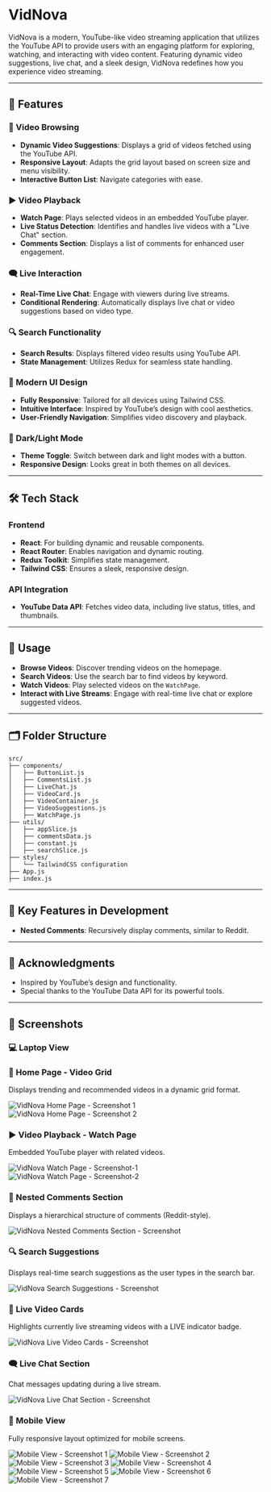 # VidNova

VidNova is a modern, YouTube-like video streaming application that utilizes the YouTube API to provide users with an engaging platform for exploring, watching, and interacting with video content. Featuring dynamic video suggestions, live chat, and a sleek design, VidNova redefines how you experience video streaming.

---

## 🚀 Features

### 🎥 Video Browsing

- **Dynamic Video Suggestions**: Displays a grid of videos fetched using the YouTube API.
- **Responsive Layout**: Adapts the grid layout based on screen size and menu visibility.
- **Interactive Button List**: Navigate categories with ease.

### ▶️ Video Playback

- **Watch Page**: Plays selected videos in an embedded YouTube player.
- **Live Status Detection**: Identifies and handles live videos with a "Live Chat" section.
- **Comments Section**: Displays a list of comments for enhanced user engagement.

### 🗨️ Live Interaction

- **Real-Time Live Chat**: Engage with viewers during live streams.
- **Conditional Rendering**: Automatically displays live chat or video suggestions based on video type.

### 🔍 Search Functionality

- **Search Results**: Displays filtered video results using YouTube API.
- **State Management**: Utilizes Redux for seamless state handling.

### 🎨 Modern UI Design

- **Fully Responsive**: Tailored for all devices using Tailwind CSS.
- **Intuitive Interface**: Inspired by YouTube’s design with cool aesthetics.
- **User-Friendly Navigation**: Simplifies video discovery and playback.

### 🌙 Dark/Light Mode

- **Theme Toggle**: Switch between dark and light modes with a button.
- **Responsive Design**: Looks great in both themes on all devices.

---

## 🛠️ Tech Stack

### Frontend

- **React**: For building dynamic and reusable components.
- **React Router**: Enables navigation and dynamic routing.
- **Redux Toolkit**: Simplifies state management.
- **Tailwind CSS**: Ensures a sleek, responsive design.

### API Integration

- **YouTube Data API**: Fetches video data, including live status, titles, and thumbnails.

---

## 📖 Usage

- **Browse Videos**: Discover trending videos on the homepage.
- **Search Videos**: Use the search bar to find videos by keyword.
- **Watch Videos**: Play selected videos on the `WatchPage`.
- **Interact with Live Streams**: Engage with real-time live chat or explore suggested videos.

---

## 🗂️ Folder Structure

```plaintext
src/
├── components/
│   ├── ButtonList.js
│   ├── CommentsList.js
│   ├── LiveChat.js
│   ├── VideoCard.js
│   ├── VideoContainer.js
│   ├── VideoSuggestions.js
│   ├── WatchPage.js
├── utils/
│   ├── appSlice.js
│   ├── commentsData.js
│   ├── constant.js
│   ├── searchSlice.js
├── styles/
│   └── TailwindCSS configuration
├── App.js
├── index.js
```

---

## 🌟 Key Features in Development

- **Nested Comments**: Recursively display comments, similar to Reddit.

---

## 🙏 Acknowledgments

- Inspired by YouTube’s design and functionality.
- Special thanks to the YouTube Data API for its powerful tools.

---

## 📸 Screenshots

### 💻 Laptop View

### 🎥 Home Page - Video Grid

Displays trending and recommended videos in a dynamic grid format.

![VidNova Home Page - Screenshot 1](docs/HomePage-Screenshot1.png)
![VidNova Home Page - Screenshot 2](docs/HomePage-Screenshot2.png)

### ▶️ Video Playback - Watch Page

Embedded YouTube player with related videos.

![VidNova Watch Page - Screenshot-1 ](docs/WatchPage-Screenshot-1.png)
![VidNova Watch Page - Screenshot-2 ](docs/WatchPage-Screenshot-2.png)

### 💬 Nested Comments Section

Displays a hierarchical structure of comments (Reddit-style).

![VidNova Nested Comments Section - Screenshot ](docs/Nested-Comments-Screenshot.png)

### 🔍 Search Suggestions

Displays real-time search suggestions as the user types in the search bar.

![VidNova Search Suggestions - Screenshot ](docs/Search-Suggestions-Screenshot.png)

### 🔴 Live Video Cards

Highlights currently live streaming videos with a LIVE indicator badge.

![VidNova Live Video Cards - Screenshot ](docs/LiveVideo-Cards-Screenshot.png)

### 🗨️ Live Chat Section

Chat messages updating during a live stream.

![VidNova Live Chat Section - Screenshot ](docs/LiveChat-Section-Screenshot.png)

### 📱 Mobile View

Fully responsive layout optimized for mobile screens.

![Mobile View - Screenshot 1](docs/MobileView-Screenshot1.png)
![Mobile View - Screenshot 2](docs/MobileView-Screenshot2.png)
![Mobile View - Screenshot 3](docs/MobileView-Screenshot3.png)
![Mobile View - Screenshot 4](docs/MobileView-Screenshot4.png)
![Mobile View - Screenshot 5](docs/MobileView-Screenshot5.png)
![Mobile View - Screenshot 6](docs/MobileView-Screenshot6.png)
![Mobile View - Screenshot 7](docs/MobileView-Screenshot7.png)
